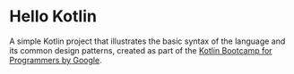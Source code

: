 # Hello Kotlin

A simple Kotlin project that illustrates the basic syntax of the language and its common design patterns, created as part of the [Kotlin Bootcamp for Programmers
by Google](https://www.udacity.com/course/kotlin-bootcamp-for-programmers--ud9011).
